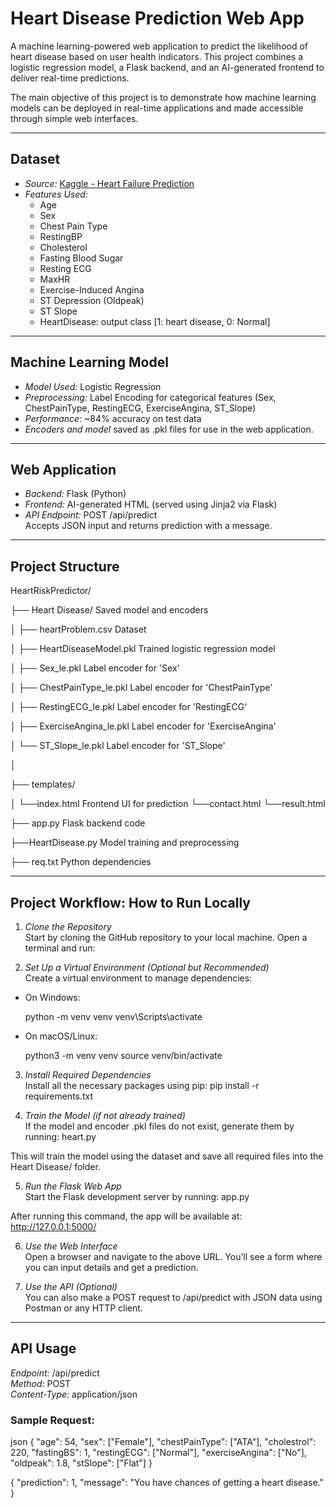 # Heart Disease Prediction Web App

A machine learning-powered web application to predict the likelihood of heart disease based on user health indicators. This project combines a logistic regression model, a Flask backend, and an AI-generated frontend to deliver real-time predictions.

The main objective of this project is to demonstrate how machine learning models can be deployed in real-time applications and made accessible through simple web interfaces.

---


## Dataset

- *Source:* [Kaggle - Heart Failure Prediction](https://www.kaggle.com/datasets/fedesoriano/heart-failure-prediction)
- *Features Used:*
  - Age
  - Sex
  - Chest Pain Type
  - RestingBP
  - Cholesterol
  - Fasting Blood Sugar
  - Resting ECG
  - MaxHR
  - Exercise-Induced Angina
  - ST Depression (Oldpeak)
  - ST Slope
  - HeartDisease: output class [1: heart disease, 0: Normal]


---


##  Machine Learning Model

- *Model Used:* Logistic Regression
- *Preprocessing:* Label Encoding for categorical features (Sex, ChestPainType, RestingECG, ExerciseAngina, ST_Slope)
- *Performance:* ~84% accuracy on test data
- *Encoders and model* saved as .pkl files for use in the web application.


---


## Web Application

- *Backend:* Flask (Python)
- *Frontend:* AI-generated HTML (served using Jinja2 via Flask)
- *API Endpoint:* POST /api/predict  
  Accepts JSON input and returns prediction with a message.


---


## Project Structure

HeartRiskPredictor/

├── Heart Disease/ Saved model and encoders

│ ├── heartProblem.csv Dataset

│ ├── HeartDiseaseModel.pkl Trained logistic regression model

│ ├── Sex_le.pkl Label encoder for 'Sex'

│ ├── ChestPainType_le.pkl Label encoder for 'ChestPainType'

│ ├── RestingECG_le.pkl Label encoder for 'RestingECG'

│ ├── ExerciseAngina_le.pkl Label encoder for 'ExerciseAngina'

│ └── ST_Slope_le.pkl Label encoder for 'ST_Slope'

│

├── templates/

│ └──index.html Frontend UI for prediction
  └──contact.html
  └──result.html

├── app.py Flask backend code

├──HeartDisease.py Model training and preprocessing

├── req.txt Python dependencies



---


## Project Workflow: How to Run Locally

1. *Clone the Repository*  
   Start by cloning the GitHub repository to your local machine. Open a terminal and run:


2. *Set Up a Virtual Environment (Optional but Recommended)*  
Create a virtual environment to manage dependencies:
- On Windows:
  
  python -m venv venv
  venv\Scripts\activate
  
- On macOS/Linux:
  
  python3 -m venv venv
  source venv/bin/activate
  


3. *Install Required Dependencies*  
Install all the necessary packages using pip:
pip install -r requirements.txt


4. *Train the Model (if not already trained)*  
If the model and encoder .pkl files do not exist, generate them by running:
heart.py

This will train the model using the dataset and save all required files into the Heart Disease/ folder.


5. *Run the Flask Web App*  
Start the Flask development server by running:
app.py

After running this command, the app will be available at:
http://127.0.0.1:5000/


6. *Use the Web Interface*  
Open a browser and navigate to the above URL. You’ll see a form where you can input details and get a prediction.


7. *Use the API (Optional)*  
You can also make a POST request to /api/predict with JSON data using Postman or any HTTP client.


---


##  API Usage

*Endpoint:* /api/predict  
*Method:* POST  
*Content-Type:* application/json  


### Sample Request:
json
{
"age": 54,
"sex": ["Female"],
"chestPainType": ["ATA"],
"cholestrol": 220,
"fastingBS": 1,
"restingECG": ["Normal"],
"exerciseAngina": ["No"],
"oldpeak": 1.8,
"stSlope": ["Flat"]
}

{
  "prediction": 1,
  "message": "You have chances of getting a heart disease."
}
